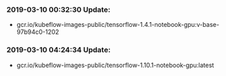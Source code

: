 ### 2019-03-10 00:32:30 Update:

- gcr.io/kubeflow-images-public/tensorflow-1.4.1-notebook-gpu:v-base-97b94c0-1202
### 2019-03-10 04:24:34 Update:

- gcr.io/kubeflow-images-public/tensorflow-1.10.1-notebook-gpu:latest
